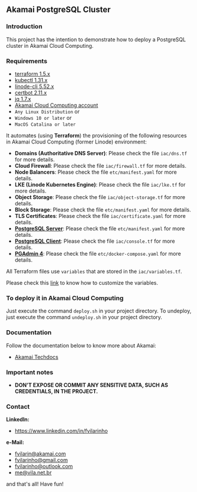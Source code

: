 ## Akamai PostgreSQL Cluster

### Introduction
This project has the intention to demonstrate how to deploy a PostgreSQL cluster in Akamai Cloud Computing.

### Requirements
- [terraform 1.5.x](https://terraform.io)
- [kubectl 1.31.x](https://kubernetes.io/docs/reference/kubectl/kubectl)
- [linode-cli 5.52.x](https://www.linode.com/products/cli)
- [certbot 2.11.x](https://certbot.eff.org)
- [jq 1.7.x](https://jqlang.github.io/jq)
- [Akamai Cloud Computing account](https://cloud.linode.com)
- `Any Linux Distribution` or
- `Windows 10 or later` or
- `MacOS Catalina or later`

It automates (using **Terraform**) the provisioning of the following resources in Akamai Cloud Computing (former Linode) 
environment:
- **Domains (Authoritative DNS Server)**: Please check the file `iac/dns.tf` for more details.
- **Cloud Firewall**: Please check the file `iac/firewall.tf` for more details.
- **Node Balancers**: Please check the file `etc/manifest.yaml` for more details.
- **LKE (Linode Kubernetes Engine)**: Please check the file `iac/lke.tf` for more details. 
- **Object Storage**: Please check the file `iac/object-storage.tf` for more details.
- **Block Storage**: Please check the file `etc/manifest.yaml` for more details.
- **TLS Certificates**: Please check the file `iac/certificate.yaml` for more details.
- **[PostgreSQL Server](https://cloudnative-pg.io)**: Please check the file `etc/manifest.yaml` for more details.
- **[PostgreSQL Client](https://www.postgresql.org/docs/current/app-psql.html)**: Please check the file `iac/console.tf` 
for more details.
- **[PGAdmin 4](https://www.pgadmin.org/)**: Please check the file `etc/docker-compose.yaml` for more details.

All Terraform files use `variables` that are stored in the `iac/variables.tf`.

Please check this [link](https://developer.hashicorp.com/terraform/tutorials/configuration-language/variables) to know how to customize the variables.

### To deploy it in Akamai Cloud Computing

Just execute the command `deploy.sh` in your project directory. To undeploy, just execute the command `undeploy.sh` in 
your project directory.

### Documentation

Follow the documentation below to know more about Akamai:
- [Akamai Techdocs](https://techdocs.akamai.com)

### Important notes
- **DON'T EXPOSE OR COMMIT ANY SENSITIVE DATA, SUCH AS CREDENTIALS, IN THE PROJECT.**

### Contact
**LinkedIn:**
- https://www.linkedin.com/in/fvilarinho

**e-Mail:**
- fvilarin@akamai.com
- fvilarinho@gmail.com
- fvilarinho@outlook.com
- me@vila.net.br

and that's all! Have fun!
